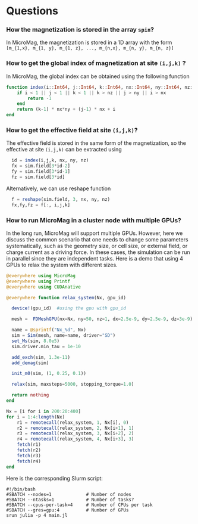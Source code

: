 # Questions

### How the magnetization is stored in the array `spin`?

In MicroMag, the magnetization is stored in a 1D array with the form ``[m_{1,x}, m_{1, y}, m_{1, z}, ..., m_{n,x}, m_{n, y}, m_{n, z}]``

### How to get the global index of magnetization at site ``(i,j,k)`` ?

In MicroMag, the global index can be obtained using the following function

```julia
function index(i::Int64, j::Int64, k::Int64, nx::Int64, ny::Int64, nz::Int64)
    if i < 1 || j < 1 || k < 1 || k > nz || j > ny || i > nx
        return -1
    end
    return (k-1) * nx*ny + (j-1) * nx + i
end
```

### How to get the effective field at site ``(i,j,k)``?

The effective field is stored in the same form of the magnetization, so the effective at site `(i,j,k)`
can be extracted using

```julia
  id = index(i,j,k, nx, ny, nz)
  fx = sim.field[3*id-2]
  fy = sim.field[3*id-1]
  fz = sim.field[3*id]
```

Alternatively, we can use reshape function

```julia
  f = reshape(sim.field, 3, nx, ny, nz)
  fx,fy,fz = f[:, i,j,k]
```

### How to run MicroMag in a cluster node with multiple GPUs?

In the long run, MicroMag will support multiple GPUs. However, here we discuss the common scenario that one needs to change
some parameters systematically, such as the geometry size, or cell size, or external field, or charge current as a driving force.
In these cases, the simulation can be run in parallel since they are independent tasks. Here is a demo that using 4 GPUs to relax
the system with different sizes. 

```julia
@everywhere using MicroMag
@everywhere using Printf
@everywhere using CUDAnative

@everywhere function relax_system(Nx, gpu_id)

  device!(gpu_id)  #using the gpu with gpu_id

  mesh =  FDMeshGPU(nx=Nx, ny=50, nz=1, dx=2.5e-9, dy=2.5e-9, dz=3e-9)

  name = @sprintf("Nx_%d", Nx)
  sim = Sim(mesh, name=name, driver="SD")
  set_Ms(sim, 8.0e5)
  sim.driver.min_tau = 1e-10

  add_exch(sim, 1.3e-11)
  add_demag(sim)

  init_m0(sim, (1, 0.25, 0.1))

  relax(sim, maxsteps=5000, stopping_torque=1.0)

  return nothing
end

Nx = [i for i in 200:20:400]
for i = 1:4:length(Nx)
    r1 = remotecall(relax_system, 1, Nx[i], 0)
    r2 = remotecall(relax_system, 2, Nx[i+1], 1)
    r3 = remotecall(relax_system, 3, Nx[i+2], 2)
    r4 = remotecall(relax_system, 4, Nx[i+3], 3)
    fetch(r1)
    fetch(r2)
    fetch(r3)
    fetch(r4)
end
```

Here is the corresponding Slurm script:
```
#!/bin/bash
#SBATCH --nodes=1             # Number of nodes
#SBATCH --ntasks=1            # Number of tasks?
#SBATCH --cpus-per-task=4     # Number of CPUs per task
#SBATCH --gres=gpu:4          # Number of GPUs
srun julia -p 4 main.jl
```
